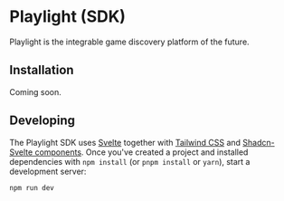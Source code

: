 # Playlight (SDK)
Playlight is the integrable game discovery platform of the future.

## Installation
Coming soon.

## Developing

The Playlight SDK uses [Svelte](https://svelte.dev) together with [Tailwind CSS](https://tailwindcss.com/) and [Shadcn-Svelte components](https://next.shadcn-svelte.com/).
Once you've created a project and installed dependencies with `npm install` (or `pnpm install` or `yarn`), start a development server:

```bash
npm run dev
```
